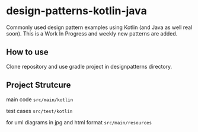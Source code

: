 # design-patterns-kotlin-java
Commonly used design pattern examples using Kotlin (and Java as well real soon). This is a Work In Progress and weekly new patterns are added.

How to use
--
Clone repository and use gradle project in designpatterns directory.

Project Strutcure
--
main code
```src/main/kotlin``` 

test cases
```src/test/kotlin```

for uml diagrams in jpg and html format
```src/main/resources```

